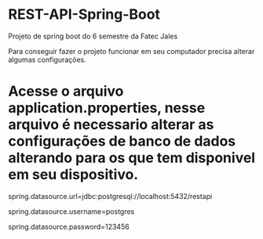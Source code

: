 # REST-API-Spring-Boot
Projeto de spring boot do 6 semestre da Fatec Jales

Para conseguir fazer o projeto funcionar em seu computador precisa alterar algumas configurações.

# Acesse o arquivo application.properties, nesse arquivo é necessario alterar as configurações de banco de dados alterando para os que tem disponivel em seu dispositivo.

spring.datasource.url=jdbc:postgresql://localhost:5432/restapi 

spring.datasource.username=postgres 

spring.datasource.password=123456
